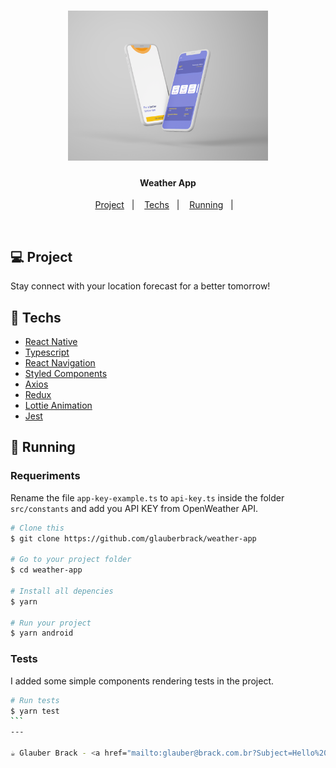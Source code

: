 
<h1 align="center">
    <img alt="weather" title="#weather" src=".github/app.png" width='320px' />
</h1>


<h4 align="center">
  Weather App
</h4>

<p align="center">
  <a href="#-project">Project</a>&nbsp;&nbsp;&nbsp;|&nbsp;&nbsp;&nbsp;
  <a href="#rocket-techs">Techs</a>&nbsp;&nbsp;&nbsp;|&nbsp;&nbsp;&nbsp;
  <a href="#rocket-Running">Running</a>&nbsp;&nbsp;&nbsp;|&nbsp;&nbsp;&nbsp;
</p>
<br>

## 💻 Project

 Stay connect with your location forecast for a better tomorrow!

## :rocket: Techs

- [React Native](https://reactnative.dev/)
- [Typescript](https://www.typescriptlang.org/)
- [React Navigation](https://reactnavigation.org/)
- [Styled Components](https://styled-components.com/)
- [Axios](https://www.npmjs.com/package/axios)
- [Redux](https://redux.js.org/)
- [Lottie Animation](https://airbnb.io/lottie)
- [Jest](https://jestjs.io/)


## :notebook: Running

### Requeriments

Rename the file `app-key-example.ts` to `api-key.ts` inside the folder `src/constants` and add you API KEY from OpenWeather API.

```bash
# Clone this
$ git clone https://github.com/glauberbrack/weather-app

# Go to your project folder
$ cd weather-app

# Install all depencies
$ yarn

# Run your project
$ yarn android
```

### Tests

I added some simple components rendering tests in the project.


````bash
# Run tests
$ yarn test
```
---

☕ Glauber Brack - <a href="mailto:glauber@brack.com.br?Subject=Hello%20you">Talk to me!</a>
